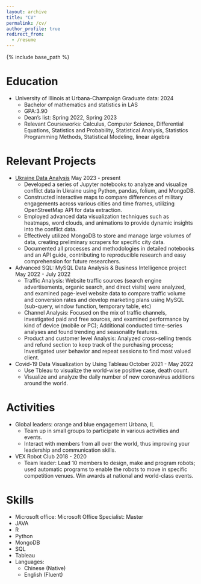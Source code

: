 ```yaml
---
layout: archive
title: "CV"
permalink: /cv/
author_profile: true
redirect_from:
  - /resume
---
```


{% include base_path %}

Education
======
* University of Illinois at Urbana-Champaign     Graduate data: 2024
    * Bachelor of mathematics and statistics in LAS
    * GPA:3.90
    * Dean’s list: Spring 2022, Spring 2023
    * Relevant Courseworks: Calculus, Computer Science, Differential Equations, Statistics and Probability, Statistical Analysis, Statistics Programming Methods, Statistical Modeling, linear algebra

Relevant Projects
======
* [Ukraine Data Analysis](https://gitlab.engr.illinois.edu/r-sowers/ukraine-data)   May 2023 - present
   * Developed a series of Jupyter notebooks to analyze and visualize conflict data in Ukraine using Python, pandas, folium, and MongoDB.
   * Constructed interactive maps to compare differences of military engagements across various cities and time
frames, utilizing OpenStreetMap API for data extraction.
   * Employed advanced data visualization techniques such as heatmaps, word clouds, and animations to provide
dynamic insights into the conflict data.
   * Effectively utilized MongoDB to store and manage large volumes of data, creating preliminary scrapers for
specific city data.
   * Documented all processes and methodologies in detailed notebooks and an API guide, contributing to
reproducible research and easy comprehension for future researchers.
* Advanced SQL: MySQL Data Analysis & Business Intelligence project            May 2022 - July 2022
   * Traffic Analysis: Website traffic sources (search engine advertisements, organic search, and direct visits) were
analyzed, and examined page-level website data to compare traffic volume and conversion rates and develop
marketing plans using MySQL (sub-query, window function, temporary table, etc)
   * Channel Analysis: Focused on the mix of traffic channels, investigated paid and free sources, and examined
performance by kind of device (mobile or PC); Additional conducted time-series analyses and found trending and
seasonality features.
   * Product and customer level Analysis: Analyzed cross-selling trends and refund section to keep track of the
purchasing process; Investigated user behavior and repeat sessions to find most valued client.
* Covid-19 Data Visualization by Using Tableau  October 2021 - May 2022
   * Use Tbleau to visualize the world-wise positive case, death count.
   * Visualize and analyze the daily number of new coronavirus additions around the world.

Activities
======
* Global leaders: orange and blue engagement Urbana, IL
    * Team up in small groups to participate in various activities and events.
    * Interact with members from all over the world, thus improving your leadership and communication skills.
* VEX Robot Club    2018 - 2020
    * Team leader: Lead 10 members to design, make and program robots; used automatic programs to enable the robots to move in specific competition venues. Win awards at national and world-class events.

Skills
======
* Microsoft office: Microsoft Office Specialist: Master
* JAVA 
* R
* Python
* MongoDB
* SQL
* Tableau
* Languages:
  * Chinese (Native)
  * English (Fluent)




